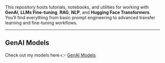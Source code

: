 
This repository hosts tutorials, notebooks, and utilities for working with **GenAI**, **LLMs Fine-tuning**, **RAG**, **NLP**, and **Hugging Face Transformers**. You’ll find everything from basic prompt engineering to advanced transfer learning and fine-tuning workflows.

---

## GenAI Models

Check out my models here 👉 [GenAI Models](https://huggingface.co/kyramichel-ai/distilbert-sst2)


